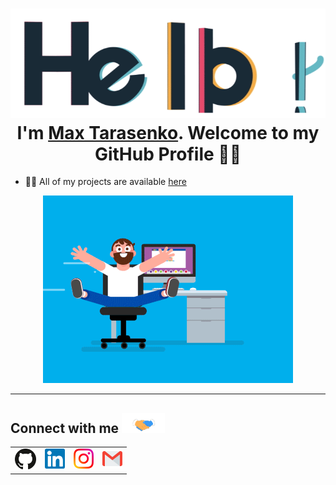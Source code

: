 <h1 align="center"> 
  <img src="https://github.com/MaxTarasenko/MaxTarasenko/blob/main/Assets/hello.gif" alt="hello-gif"> 
  <br >
  I'm <a href="https://github.com/MaxTarasenko">Max Tarasenko</a>. Welcome to my GitHub Profile 👨‍💻
</h1>

<ul>
  <li>👨‍💻 All of my projects are available <a href="https://github.com/MaxTarasenko?tab=repositories">here</a></li>
</ul>

<p align="center"> <img src="https://github.com/MaxTarasenko/MaxTarasenko/blob/main/Assets/coder.gif" alt="codergif" /> </p>

<hr>

<h2>Connect with me <img src="https://github.com/MaxTarasenko/MaxTarasenko/blob/main/Assets/Handshake.gif" height="32px"></h2>

<table>
  <td><a href="https://github.com/MaxTarasenko"><img src="https://github.com/MaxTarasenko/MaxTarasenko/blob/main/Assets/git.svg" alt="Github logo" width="34"></a></td>
  <td><a href="https://in.linkedin.com"><img src="https://github.com/MaxTarasenko/MaxTarasenko/blob/main/Assets/Linkedin.svg" alt="Linkedin Logo" width="32"></a></td>
  <td><a href="https://www.instagram.com/mr_merseri/"><img src="https://github.com/MaxTarasenko/MaxTarasenko/blob/main/Assets/Instagram.svg" alt="instagram logo" width="32"></a></td>
  <td><a href="mailto:max.tarasenko.slip@gmail.com"><img src="https://github.com/MaxTarasenko/MaxTarasenko/blob/main/Assets/Gmail.svg" alt="Gmail logo" height="32"></a></td>
</table>
